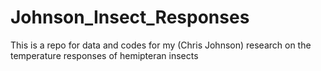 # Johnson_Insect_Responses
This is a repo for data and codes for my (Chris Johnson) research on the temperature responses of hemipteran insects
